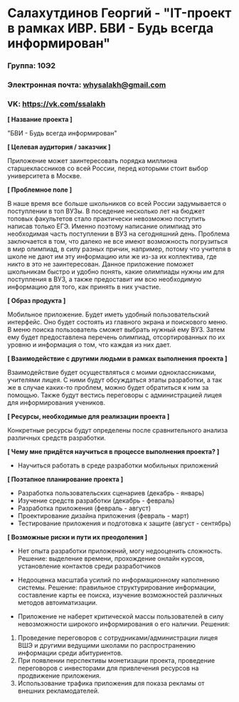 # Салахутдинов Георгий - "IT-проект в рамках ИВР. БВИ - Будь всегда информирован"
### Группа: 10Э2 
### Электронная почта: whysalakh@gmail.com 
### VK: https://vk.com/ssalakh

**[ Название проекта ]**

"БВИ - Будь всегда информирован"

**[ Целевая аудитория / заказчик ]**

Приложение может заинтересовать порядка миллиона старшеклассников со всей России, перед которыми стоит выбор университета в Москве. 

**[ Проблемное поле ]**

В наше время все больше школьников со всей России задумывается о поступлении в топ ВУЗы. В поседение несколько лет на бюджет топовых факультетов стало практически невозможно поступить написав только ЕГЭ. Именно поэтому написание олимпиад это необходимая часть поступлении в ВУЗ на сегодняшний день. Проблема заключается в том, что далеко не все имеют возможность погрузиться в мир олимпиад, в силу разных причин, например, потому что учителя в школе не дают им эту информацию или же из-за их коллектива, где никто в это не заинтересован. Данное приложение поможет школьникам быстро и удобно понять, какие олимпиады нужны им для поступления в ВУЗ, а также предоставит им всю необходимую информацию для того, как принять в них участие.

**[ Образ продукта ]** 

Мобильное приложение. Будет иметь удобный пользовательский интерфейс. Оно будет состоять из главного экрана и поискового меню. В меню поиска пользователь сможет выбрать нужный ему ВУЗ. Затем ему будет предоставлена перечень олимпиад, отсортированных по их уровню и информация о том, что каждая из них дает. 

**[ Взаимодействие с другими людьми в рамках выполнения проекта ]**

Взаимодействие будет осуществляться с моими одноклассниками, учителями лицея. С ними будут обсуждаться этапы разработки, а так же в случае каких-то проблем, можно будет обратиться к ним за помощью. Также будут вестись переговоры с администрацией лицея для информирования учеников.

**[ Ресурсы, необходимые для реализации проекта ]**

Конкретные ресурсы будут определены после сравнительного анализа различных средств разработки.

**[ Чему мне придётся научиться в процессе выполнения проекта? ]**

* Научиться работать в среде разработки мобильных приложений

**[ Поэтапное планирование проекта ]**

* Разработка пользовательских сценариев (декабрь - январь)
* Изучение средств разработки (декабрь - февраль)
* Разработка приложения (февраль - август)
* Проектирование дизайна приложения (февраль - март)
* Тестирование приложения и подготовка к защите (август - сентябрь)

**[ Возможные риски и пути их преодоления ]**

* Нет опыта разработки приложений, могу недооценить сложность. Решение: выделение времени, прохождение онлайн курсов, установление контактов среди разработчиков

* Недооценка масштаба усилий по информационному наполнению системы. Решение: правильное структурирование информации, составление карты ее поиска, изучение возможностей различных методов автоиматизации.
 
* Приложение не наберет критической массы пользователей в силу невозможности широкого информирования о его наличии. Решения: 
1) Проведение переговоров с сотрудниками/администрации лицея ВШЭ и другими ведущими школами по распространению информации среди абитуриентов.
2) При появлении перспективы монетизации проекта, проведение переговоров с инвесторами для привлечения ресурсов на продвижение приложения.
3) Использование трафика приложения для показа рекламы от внешних рекламодателей. 




